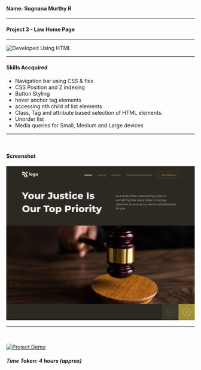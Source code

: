 #### Name: Sugnana Murthy R
---

#### Project 3 - Law Home Page
---

![Developed Using HTML](https://img.shields.io/badge/Developed%20Using-HTML%20%26%20CSS-yellowgreen)

---

#### Skills Accquired
- Navigation bar using CSS & flex
- CSS Position and Z indexing
- Button Styling
- hover anchor tag elements
- accessing nth child of list elements
- Class, Tag and attribute based selection of HTML elements.
- Unorder list
- Media queries for Small, Medium and Large devices

---
<br>

#### Screenshot
![Project3](./3.png)

---
<br>

[![Project Demo](https://img.shields.io/badge/Project%20Demo-Click%20Here%20for%20%20Live%20Link-yellowgreen?style=flat-square&logo=Product%20Hunt)](https://smrproject3.netlify.app/)
##### Time Taken: 4 hours (approx)